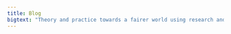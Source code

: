```yaml
---
title: Blog
bigtext: "Theory and practice towards a fairer world using research and technology."
---
```

